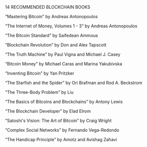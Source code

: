 14 RECOMMENDED BLOCKCHAIN BOOKS

“Mastering Bitcoin” by Andreas Antonopoulos

“The Internet of Money, Volumes 1 - 3” by Andreas Antonopoulos

“The Bitcoin Standard” by Saifedean Ammous

“Blockchain Revolution” by Don and Alex Tapscott

“The Truth Machine” by Paul Vigna and Michael J. Casey

“Bitcoin Money” by Michael Caras and Marina Yakubivska

“Inventing Bitcoin” by Yan Pritzker

“The Starfish and the Spider” by Ori Brafman and Rod A. Beckstrom

“The Three-Body Problem” by Liu 

“The Basics of Bitcoins and Blockchains” by Antony Lewis

“The Blockchain Developer” by Elad Elrom

“Satoshi's Vision: The Art of Bitcoin” by Craig Wright

“Complex Social Networks” by Fernando Vega-Redondo

“The Handicap Principle” by Amotz and Avishag Zahavi
